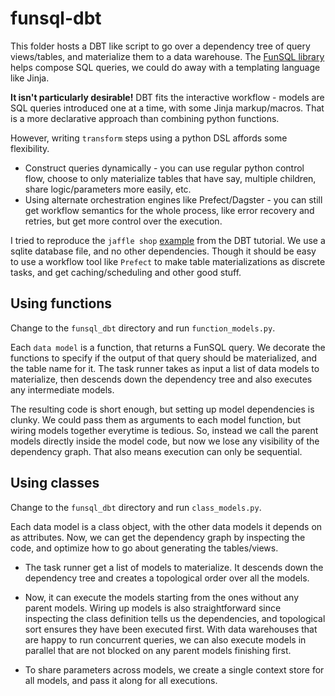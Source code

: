 # funsql-dbt

This folder hosts a DBT like script to go over a dependency tree of query views/tables, and materialize them to a data warehouse.  The [FunSQL library](https://github.com/ananis25/funsql-python) helps compose SQL queries, we could do away with a templating language like Jinja. 

**It isn't particularly desirable!** DBT fits the interactive workflow - models are SQL queries introduced one at a time, with some Jinja markup/macros.  That is a more declarative approach than combining python functions.  

However, writing `transform` steps using a python DSL affords some flexibility.  

* Construct queries dynamically - you can use regular python control flow, choose to only materialize tables that have say, multiple children, share logic/parameters more easily, etc. 
* Using alternate orchestration engines like Prefect/Dagster - you can still get workflow semantics for the whole process, like error recovery and retries, but get more control over the execution. 

I tried to reproduce the `jaffle shop` [example](https://github.com/dbt-labs/jaffle_shop) from the DBT tutorial.  We use a sqlite database file, and no other dependencies.  Though it should be easy to use a workflow tool like `Prefect` to make table materializations as discrete tasks, and get caching/scheduling and other good stuff. 

## Using functions

Change to the `funsql_dbt` directory and run `function_models.py`. 

Each `data model` is a function, that returns a FunSQL query. We decorate the functions to specify if the output of that query should be materialized, and the table name for it.  The task runner takes as input a list of data models to materialize, then descends down the dependency tree and also executes any intermediate models.  

The resulting code is short enough, but setting up model dependencies is clunky.  We could pass them as arguments to each model function, but wiring models together everytime is tedious.  So, instead we call the parent models directly inside the model code, but now we lose any visibility of the dependency graph. That also means execution can only be sequential. 


## Using classes 

Change to the `funsql_dbt` directory and run `class_models.py`.

Each data model is a class object, with the other data models it depends on as attributes.  Now, we can get the dependency graph by inspecting the code, and optimize how to go about generating the tables/views.  

* The task runner get a list of models to materialize. It descends down the dependency tree and creates a topological order over all the models. 

* Now, it can execute the models starting from the ones without any parent models. Wiring up models is also straightforward since inspecting the class definition tells us the dependencies, and topological sort ensures they have been executed first.  With data warehouses that are happy to run concurrent queries, we can also execute models in parallel that are not blocked on any parent models finishing first. 

* To share parameters across models, we create a single context store for all models, and pass it along for all executions. 